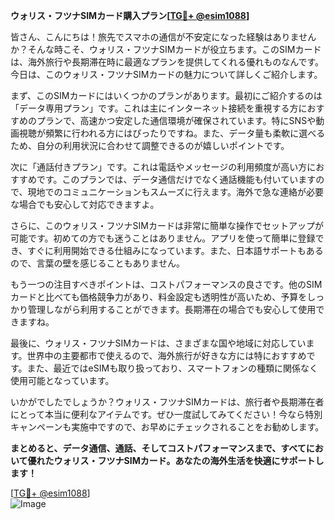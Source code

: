 **ウォリス・フツナSIMカード購入プラン[[TG💪+ @esim1088](https://t.me/s/esim1088)]**

皆さん、こんにちは！旅先でスマホの通信が不安定になった経験はありませんか？そんな時こそ、ウォリス・フツナSIMカードが役立ちます。このSIMカードは、海外旅行や長期滞在時に最適なプランを提供してくれる優れものなんです。今日は、このウォリス・フツナSIMカードの魅力について詳しくご紹介します。

まず、このSIMカードにはいくつかのプランがあります。最初にご紹介するのは「データ専用プラン」です。これは主にインターネット接続を重視する方におすすめのプランで、高速かつ安定した通信環境が確保されています。特にSNSや動画視聴が頻繁に行われる方にはぴったりですね。また、データ量も柔軟に選べるため、自分の利用状況に合わせて調整できるのが嬉しいポイントです。

次に「通話付きプラン」です。これは電話やメッセージの利用頻度が高い方におすすめです。このプランでは、データ通信だけでなく通話機能も付いていますので、現地でのコミュニケーションもスムーズに行えます。海外で急な連絡が必要な場合でも安心して対応できますよ。

さらに、このウォリス・フツナSIMカードは非常に簡単な操作でセットアップが可能です。初めての方でも迷うことはありません。アプリを使って簡単に登録でき、すぐに利用開始できる仕組みになっています。また、日本語サポートもあるので、言葉の壁を感じることもありません。

もう一つの注目すべきポイントは、コストパフォーマンスの良さです。他のSIMカードと比べても価格競争力があり、料金設定も透明性が高いため、予算をしっかり管理しながら利用することができます。長期滞在の場合でも安心して使用できますね。

最後に、ウォリス・フツナSIMカードは、さまざまな国や地域に対応しています。世界中の主要都市で使えるので、海外旅行が好きな方には特におすすめです。また、最近ではeSIMも取り扱っており、スマートフォンの種類に関係なく使用可能となっています。

いかがでしたでしょうか？ウォリス・フツナSIMカードは、旅行者や長期滞在者にとって本当に便利なアイテムです。ぜひ一度試してみてください！今なら特別キャンペーンも実施中ですので、お早めにチェックされることをお勧めします。

**まとめると、データ通信、通話、そしてコストパフォーマンスまで、すべてにおいて優れたウォリス・フツナSIMカード。あなたの海外生活を快適にサポートします！**

[[TG💪+ @esim1088](https://t.me/s/esim1088)]  
![Image](https://i.postimg.cc/Y0z9fWf4/image.png)